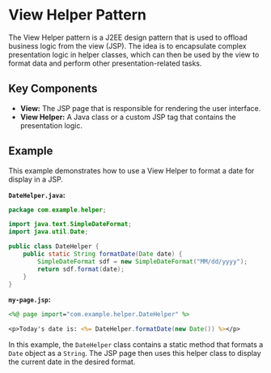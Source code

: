 # View Helper Pattern

The View Helper pattern is a J2EE design pattern that is used to offload business logic from the view (JSP). The idea is to encapsulate complex presentation logic in helper classes, which can then be used by the view to format data and perform other presentation-related tasks.

## Key Components

-   **View:** The JSP page that is responsible for rendering the user interface.
-   **View Helper:** A Java class or a custom JSP tag that contains the presentation logic.

## Example

This example demonstrates how to use a View Helper to format a date for display in a JSP.

**`DateHelper.java`:**

```java
package com.example.helper;

import java.text.SimpleDateFormat;
import java.util.Date;

public class DateHelper {
    public static String formatDate(Date date) {
        SimpleDateFormat sdf = new SimpleDateFormat("MM/dd/yyyy");
        return sdf.format(date);
    }
}
```

**`my-page.jsp`:**

```jsp
<%@ page import="com.example.helper.DateHelper" %>

<p>Today's date is: <%= DateHelper.formatDate(new Date()) %></p>
```

In this example, the `DateHelper` class contains a static method that formats a `Date` object as a `String`. The JSP page then uses this helper class to display the current date in the desired format.
